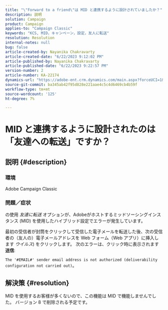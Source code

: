 ```yaml
---
title: "\"Forward to a friend\"は MID と連携するように設計されていましたか？"
description: 説明
solution: Campaign
product: Campaign
applies-to: "Campaign Classic"
keywords: "KCS, MID，キャンペーン，設定，友人に転送"
resolution: Resolution
internal-notes: null
bug: false
article-created-by: Nayanika Chakravarty
article-created-date: "6/22/2023 9:12:02 PM"
article-published-by: Nayanika Chakravarty
article-published-date: "6/22/2023 9:22:57 PM"
version-number: 2
article-number: KA-22174
dynamics-url: "https://adobe-ent.crm.dynamics.com/main.aspx?forceUCI=1&pagetype=entityrecord&etn=knowledgearticle&id=5a97c368-4111-ee11-8f6d-6045bd006d92"
source-git-commit: ba345ab42f95d828e221aae4c5c4d6469cb4b59f
workflow-type: tm+mt
source-wordcount: '125'
ht-degree: 7%

---
```


# MID と連携するように設計されたのは「友達への転送」ですか？

## 説明 {#description}


### <b>環境</b>

Adobe Campaign Classic

### <b>問題／症状</b>

の使用 *友達に転送* オプションが、Adobeがホストするミッドソーシングインスタンス (MID) を使用したハイブリッド設定でエラーが発生しています。

最初の受信者が封筒をクリックして受信した電子メールを転送した後、次の受信者の（友人の）電子メールアドレスを Web フォーム（Web アプリ）に挿入します *ウイルス*) をクリックします。 次のエラーは、クリック時に表示されます <b>送信</b>:

`The '#EMAIL#' sender email address is not authorized (deliverability configuration not carried out)`。


## 解決策 {#resolution}


MID を使用するお客様が多くないので、この機能は MID で機能しませんでした。 バージョン 8 で削除される予定です。
